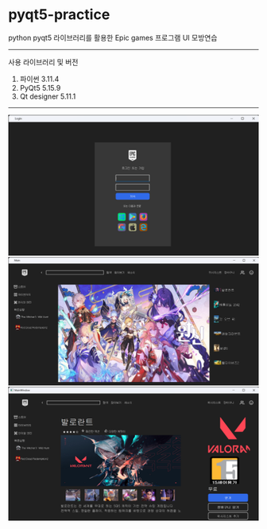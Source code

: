 # pyqt5-practice
python pyqt5 라이브러리를 활용한 Epic games 프로그램 UI 모방연습

------
사용 라이브러리 및 버전
1. 파이썬 3.11.4
2. PyQt5 5.15.9
3. Qt designer 5.11.1

---------

![로그인화면](https://github.com/angrychimpanzee/pyqt5-practice/blob/main/Login%202024-05-10%20%EC%98%A4%ED%9B%84%208_33_05.png)
![메인화면](https://github.com/angrychimpanzee/pyqt5-practice/blob/main/Main%202024-05-10%20%EC%98%A4%ED%9B%84%208_33_37.png)
![게임화면](https://github.com/angrychimpanzee/pyqt5-practice/blob/main/MainWindow%202024-05-10%20%EC%98%A4%ED%9B%84%208_34_34.png)
